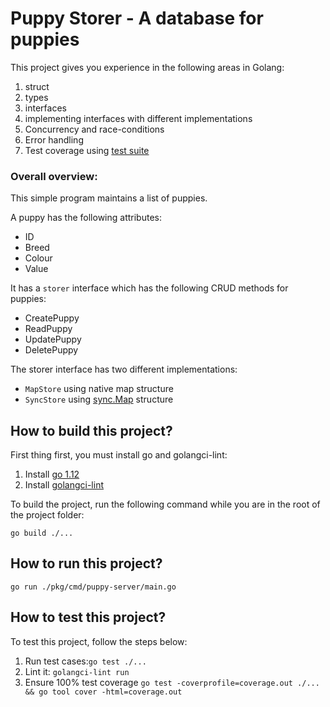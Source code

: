 # Puppy Storer - A database for puppies

This project gives you experience in the following areas in Golang:
1. struct
2. types
3. interfaces
4. implementing interfaces with different implementations
5. Concurrency and race-conditions
6. Error handling
7. Test coverage using [test suite](https://godoc.org/github.com/stretchr/testify/suite)

### Overall overview:
This simple program maintains a list of puppies. 

A puppy has the following attributes:
- ID
- Breed
- Colour 
- Value 

It has a `storer` interface which has the following CRUD methods for puppies:
- CreatePuppy
- ReadPuppy
- UpdatePuppy
- DeletePuppy

The storer interface has two different implementations:
- `MapStore` using native map structure
- `SyncStore` using [sync.Map](https://golang.org/pkg/sync/#Map) structure

## How to build this project?
First thing first, you must install go and golangci-lint:
1. Install [go 1.12](https://golang.org/doc/install)
2. Install [golangci-lint](https://github.com/golangci/golangci-lint#install)

To build the project, run the following command while you are in the root of the project folder:

`go build ./...`

## How to run this project?
`go run ./pkg/cmd/puppy-server/main.go`

## How to test this project?

To test this project, follow the steps below:

1. Run test cases:`go test ./...`
2. Lint it: `golangci-lint run`
3. Ensure 100% test coverage `go test -coverprofile=coverage.out ./... && go tool cover -html=coverage.out`

